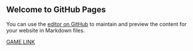 ## Welcome to GitHub Pages

You can use the [editor on GitHub](https://github.com/francjr3/Mob-Fighting-Game/edit/gh-pages/index.md) to maintain and preview the content for your website in Markdown files.

[GAME LINK](https://github.com/francjr3/Mob-Fighting-Game/index.html)
